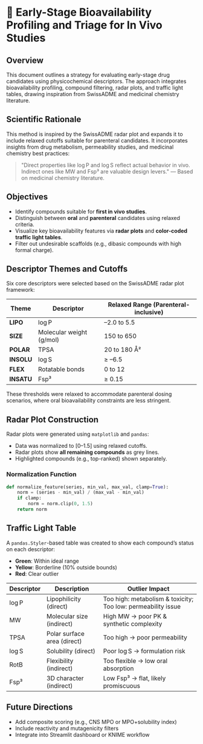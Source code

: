 # 🧪 Early-Stage Bioavailability Profiling and Triage for In Vivo Studies

## Overview

This document outlines a strategy for evaluating early-stage drug candidates using physicochemical descriptors. The approach integrates bioavailability profiling, compound filtering, radar plots, and traffic light tables, drawing inspiration from SwissADME and medicinal chemistry literature.

## Scientific Rationale

This method is inspired by the SwissADME radar plot and expands it to include relaxed cutoffs suitable for parenteral candidates. It incorporates insights from drug metabolism, permeability studies, and medicinal chemistry best practices:

> "Direct properties like log P and log S reflect actual behavior in vivo. Indirect ones like MW and Fsp³ are valuable design levers." — Based on medicinal chemistry literature.

## Objectives

* Identify compounds suitable for **first in vivo studies**.
* Distinguish between **oral** and **parenteral** candidates using relaxed criteria.
* Visualize key bioavailability features via **radar plots** and **color-coded traffic light tables**.
* Filter out undesirable scaffolds (e.g., dibasic compounds with high formal charge).

## Descriptor Themes and Cutoffs

Six core descriptors were selected based on the SwissADME radar plot framework:

| Theme      | Descriptor               | Relaxed Range (Parenteral-inclusive) |
| ---------- | ------------------------ | ------------------------------------ |
| **LIPO**   | log P                    | –2.0 to 5.5                          |
| **SIZE**   | Molecular weight (g/mol) | 150 to 650                           |
| **POLAR**  | TPSA                     | 20 to 180 Å²                         |
| **INSOLU** | log S                    | ≥ –6.5                               |
| **FLEX**   | Rotatable bonds          | 0 to 12                              |
| **INSATU** | Fsp³                     | ≥ 0.15                               |

These thresholds were relaxed to accommodate parenteral dosing scenarios, where oral bioavailability constraints are less stringent.

## Radar Plot Construction

Radar plots were generated using `matplotlib` and `pandas`:

* Data was normalized to \[0–1.5] using relaxed cutoffs.
* Radar plots show **all remaining compounds** as grey lines.
* Highlighted compounds (e.g., top-ranked) shown separately.

### Normalization Function

```python
def normalize_feature(series, min_val, max_val, clamp=True):
    norm = (series - min_val) / (max_val - min_val)
    if clamp:
        norm = norm.clip(0, 1.5)
    return norm
```

## Traffic Light Table

A `pandas.Styler`-based table was created to show each compound’s status on each descriptor:

* **Green**: Within ideal range
* **Yellow**: Borderline (10% outside bounds)
* **Red**: Clear outlier

| Descriptor | Description                 | Outlier Impact                                               |
| ---------- | --------------------------- | ------------------------------------------------------------ |
| log P      | Lipophilicity (direct)      | Too high: metabolism & toxicity; Too low: permeability issue |
| MW         | Molecular size (indirect)   | High MW → poor PK & synthetic complexity                     |
| TPSA       | Polar surface area (direct) | Too high → poor permeability                                 |
| log S      | Solubility (direct)         | Poor log S → formulation risk                                |
| RotB       | Flexibility (indirect)      | Too flexible → low oral absorption                           |
| Fsp³       | 3D character (indirect)     | Low Fsp³ → flat, likely promiscuous                          |

## Future Directions

* Add composite scoring (e.g., CNS MPO or MPO+solubility index)
* Include reactivity and mutagenicity filters
* Integrate into Streamlit dashboard or KNIME workflow
